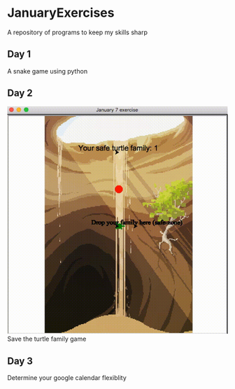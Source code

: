# JanuaryExercises
A repository of programs to keep my skills sharp
## Day 1
A snake game using python
## Day 2
![](fam2.gif)
Save the turtle family game
## Day 3
Determine your google calendar flexiblity
